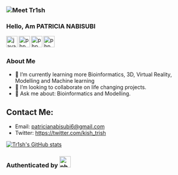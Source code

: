 ### <img src="https://media.giphy.com/media/L1R1tvI9svkIWwpVYr/giphy.gif" alt="Meet Tr1sh"> 

### Hello, Am PATRICIA NABISUBI

<img src="https://raw.githubusercontent.com/jmnote/z-icons/master/svg/csharp.svg" height="30px" align="left" alt="javacript">
<img src="https://raw.githubusercontent.com/jmnote/z-icons/master/svg/php.svg" height="30px" align="left" alt="php">
<img src="https://raw.githubusercontent.com/jmnote/z-icons/master/svg/javascript.svg" height="30px" align="left" alt="php">
<img src="https://raw.githubusercontent.com/jmnote/z-icons/master/svg/bootstrap.svg" height="30px" align="left" alt="php">

<br/><br/>

### About Me

- 🌱 I’m currently learning more Bioinformatics, 3D, Virtual Reality, Modelling and Machine learning
- 👯 I’m looking to collaborate on life changing projects.
- 💬 Ask me about: Bioinformatics and Modelling.

## Contact Me:
- Email: patricianabisubi6@gmail.com
- Twitter: https://twitter.com/kish_trish



[![Tr1sh's GitHub stats](https://github-readme-stats.vercel.app/api?username=Tr1sh&count_private=true&show_icons=true&theme=prussian)](https://github.com/anuraghazra/github-readme-stats)


### Authenticated by <img src="https://raw.githubusercontent.com/jmnote/z-icons/master/88x31/github.png" height="30px" alt="php">



